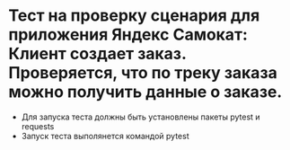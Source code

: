 # Тест на проверку сценария для приложения Яндекс Самокат: Клиент создает заказ. Проверяется, что по треку заказа можно получить данные о заказе. 
- Для запуска теста должны быть установлены пакеты pytest и requests
- Запуск теста выполянется командой pytest